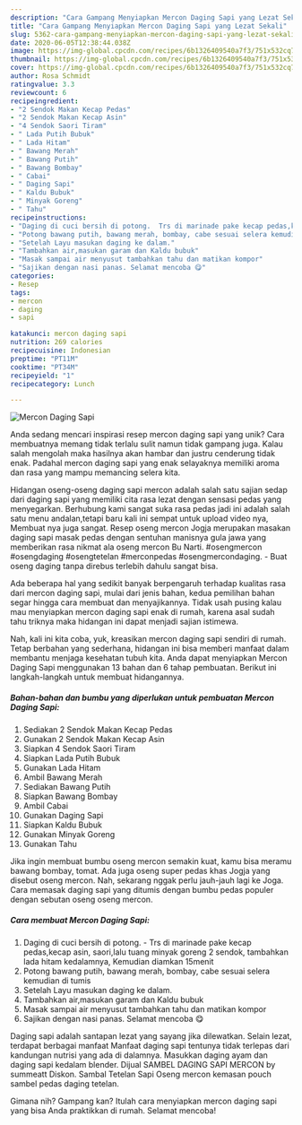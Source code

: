 ```yaml
---
description: "Cara Gampang Menyiapkan Mercon Daging Sapi yang Lezat Sekali"
title: "Cara Gampang Menyiapkan Mercon Daging Sapi yang Lezat Sekali"
slug: 5362-cara-gampang-menyiapkan-mercon-daging-sapi-yang-lezat-sekali
date: 2020-06-05T12:38:44.038Z
image: https://img-global.cpcdn.com/recipes/6b1326409540a7f3/751x532cq70/mercon-daging-sapi-foto-resep-utama.jpg
thumbnail: https://img-global.cpcdn.com/recipes/6b1326409540a7f3/751x532cq70/mercon-daging-sapi-foto-resep-utama.jpg
cover: https://img-global.cpcdn.com/recipes/6b1326409540a7f3/751x532cq70/mercon-daging-sapi-foto-resep-utama.jpg
author: Rosa Schmidt
ratingvalue: 3.3
reviewcount: 6
recipeingredient:
- "2 Sendok Makan Kecap Pedas"
- "2 Sendok Makan Kecap Asin"
- "4 Sendok Saori Tiram"
- " Lada Putih Bubuk"
- " Lada Hitam"
- " Bawang Merah"
- " Bawang Putih"
- " Bawang Bombay"
- " Cabai"
- " Daging Sapi"
- " Kaldu Bubuk"
- " Minyak Goreng"
- " Tahu"
recipeinstructions:
- "Daging di cuci bersih di potong.  Trs di marinade pake kecap pedas,kecap asin, saori,lalu tuang minyak goreng 2 sendok, tambahkan lada hitam kedalamnya, Kemudian diamkan 15menit"
- "Potong bawang putih, bawang merah, bombay, cabe sesuai selera kemudian di tumis"
- "Setelah Layu masukan daging ke dalam."
- "Tambahkan air,masukan garam dan Kaldu bubuk"
- "Masak sampai air menyusut tambahkan tahu dan matikan kompor"
- "Sajikan dengan nasi panas. Selamat mencoba 😋"
categories:
- Resep
tags:
- mercon
- daging
- sapi

katakunci: mercon daging sapi 
nutrition: 269 calories
recipecuisine: Indonesian
preptime: "PT11M"
cooktime: "PT34M"
recipeyield: "1"
recipecategory: Lunch

---
```



![Mercon Daging Sapi](https://img-global.cpcdn.com/recipes/6b1326409540a7f3/751x532cq70/mercon-daging-sapi-foto-resep-utama.jpg)

Anda sedang mencari inspirasi resep mercon daging sapi yang unik? Cara membuatnya memang tidak terlalu sulit namun tidak gampang juga. Kalau salah mengolah maka hasilnya akan hambar dan justru cenderung tidak enak. Padahal mercon daging sapi yang enak selayaknya memiliki aroma dan rasa yang mampu memancing selera kita.

Hidangan oseng-oseng daging sapi mercon adalah salah satu sajian sedap dari daging sapi yang memiliki cita rasa lezat dengan sensasi pedas yang menyegarkan. Berhubung kami sangat suka rasa pedas jadi ini adalah salah satu menu andalan,tetapi baru kali ini sempat untuk upload video nya, Membuat nya juga sangat. Resep oseng mercon Jogja merupakan masakan daging sapi masak pedas dengan sentuhan manisnya gula jawa yang memberikan rasa nikmat ala oseng mercon Bu Narti. #osengmercon #osengdaging #osengtetelan #merconpedas #osengmercondaging. - Buat oseng daging tanpa direbus terlebih dahulu sangat bisa.

Ada beberapa hal yang sedikit banyak berpengaruh terhadap kualitas rasa dari mercon daging sapi, mulai dari jenis bahan, kedua pemilihan bahan segar hingga cara membuat dan menyajikannya. Tidak usah pusing kalau mau menyiapkan mercon daging sapi enak di rumah, karena asal sudah tahu triknya maka hidangan ini dapat menjadi sajian istimewa.


Nah, kali ini kita coba, yuk, kreasikan mercon daging sapi sendiri di rumah. Tetap berbahan yang sederhana, hidangan ini bisa memberi manfaat dalam membantu menjaga kesehatan tubuh kita. Anda dapat menyiapkan Mercon Daging Sapi menggunakan 13 bahan dan 6 tahap pembuatan. Berikut ini langkah-langkah untuk membuat hidangannya.

<!--inarticleads1-->

##### Bahan-bahan dan bumbu yang diperlukan untuk pembuatan Mercon Daging Sapi:

1. Sediakan 2 Sendok Makan Kecap Pedas
1. Gunakan 2 Sendok Makan Kecap Asin
1. Siapkan 4 Sendok Saori Tiram
1. Siapkan  Lada Putih Bubuk
1. Gunakan  Lada Hitam
1. Ambil  Bawang Merah
1. Sediakan  Bawang Putih
1. Siapkan  Bawang Bombay
1. Ambil  Cabai
1. Gunakan  Daging Sapi
1. Siapkan  Kaldu Bubuk
1. Gunakan  Minyak Goreng
1. Gunakan  Tahu


Jika ingin membuat bumbu oseng mercon semakin kuat, kamu bisa meramu bawang bombay, tomat. Ada juga oseng super pedas khas Jogja yang disebut oseng mercon. Nah, sekarang nggak perlu jauh-jauh lagi ke Joga. Cara memasak daging sapi yang ditumis dengan bumbu pedas populer dengan sebutan oseng oseng mercon. 

<!--inarticleads2-->

##### Cara membuat Mercon Daging Sapi:

1. Daging di cuci bersih di potong.  - Trs di marinade pake kecap pedas,kecap asin, saori,lalu tuang minyak goreng 2 sendok, tambahkan lada hitam kedalamnya, Kemudian diamkan 15menit
1. Potong bawang putih, bawang merah, bombay, cabe sesuai selera kemudian di tumis
1. Setelah Layu masukan daging ke dalam.
1. Tambahkan air,masukan garam dan Kaldu bubuk
1. Masak sampai air menyusut tambahkan tahu dan matikan kompor
1. Sajikan dengan nasi panas. Selamat mencoba 😋


Daging sapi adalah santapan lezat yang sayang jika dilewatkan. Selain lezat, terdapat berbagai manfaat Manfaat daging sapi tentunya tidak terlepas dari kandungan nutrisi yang ada di dalamnya. Masukkan daging ayam dan daging sapi kedalam blender. Dijual SAMBEL DAGING SAPI MERCON by summeatt Diskon. Sambal Tetelan Sapi Oseng mercon kemasan pouch sambel pedas daging tetelan. 

Gimana nih? Gampang kan? Itulah cara menyiapkan mercon daging sapi yang bisa Anda praktikkan di rumah. Selamat mencoba!
